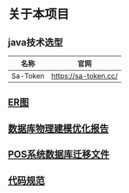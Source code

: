 # 关于本项目

## java技术选型

| 名称       | 官网                   |
|----------|----------------------|
| Sa-Token | https://sa-token.cc/ |

## [ER图](./pos-doc/POS系统E-R图设计.md)

## [数据库物理建模优化报告](./pos-doc/数据库物理建模优化报告.md)

## [POS系统数据库迁移文件](./pos-doc/V1__create_pos_system.sql)

## [代码规范](./pos-doc/代码规范.md)